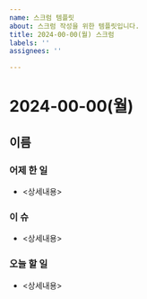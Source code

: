 ```yaml
---
name: 스크럼 템플릿
about: 스크럼 작성을 위한 템플릿입니다.
title: 2024-00-00(월) 스크럼
labels: ''
assignees: ''

---
```


# 2024-00-00(월)

## 이름

### 어제 한 일
- <상세내용>

### 이 슈
- <상세내용>

### 오늘 할 일
- <상세내용>
